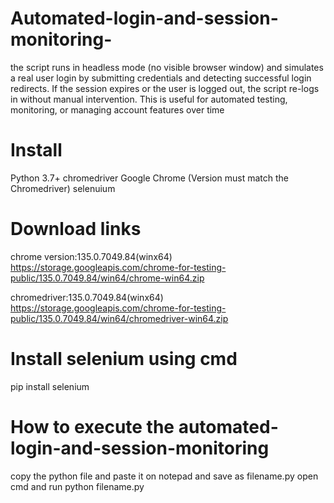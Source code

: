 # Automated-login-and-session-monitoring-
the script runs in headless mode (no visible browser window) and simulates a real user login by submitting credentials and detecting successful login redirects. If the session expires or the user is logged out, the script re-logs in without manual intervention. This is useful for automated testing, monitoring, or managing account features over time

# Install 
Python 3.7+
chromedriver
Google Chrome (Version must match the Chromedriver)
selenuium

# Download links 
chrome version:135.0.7049.84(winx64)
https://storage.googleapis.com/chrome-for-testing-public/135.0.7049.84/win64/chrome-win64.zip

chromedriver:135.0.7049.84(winx64)
https://storage.googleapis.com/chrome-for-testing-public/135.0.7049.84/win64/chromedriver-win64.zip

# Install  selenium using cmd
 pip install selenium

# How to execute the automated-login-and-session-monitoring
copy the python file and paste it on notepad and save as filename.py
open cmd and run 
python filename.py
